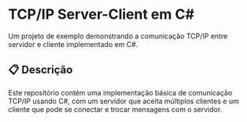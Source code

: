 # TCP/IP Server-Client em C#

Um projeto de exemplo demonstrando a comunicação TCP/IP entre servidor e cliente implementado em C#.

## 📋 Descrição

Este repositório contém uma implementação básica de comunicação TCP/IP usando C#, com um servidor que aceita múltiplos clientes e um cliente que pode se conectar e trocar mensagens com o servidor.
